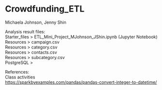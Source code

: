 # Crowdfunding_ETL

Michaela Johnson, 
Jenny Shin

Analysis result files:   
Starter_files > ETL_Mini_Project_MJohnson_JShin.ipynb (Jupyter Notebook)  
Resources > campaign.csv   
Resources > category.csv   
Resources > contacts.csv   
Resources > subcategory.csv   
PostgreSQL > 

References:  
Class activities  
https://sparkbyexamples.com/pandas/pandas-convert-integer-to-datetime/
